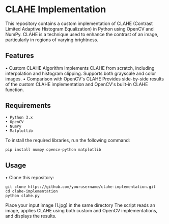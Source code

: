 # CLAHE Implementation
This repository contains a custom implementation of CLAHE (Contrast Limited Adaptive Histogram Equalization) in Python using OpenCV and NumPy. CLAHE is a technique used to enhance the contrast of an image, particularly in regions of varying brightness.

##  Features
• Custom CLAHE Algorithm
Implements CLAHE from scratch, including interpolation and histogram clipping.
Supports both grayscale and color images.
• Comparison with OpenCV's CLAHE
Provides side-by-side results of the custom CLAHE implementation and OpenCV's built-in CLAHE function.

##  Requirements
```
• Python 3.x  
• OpenCV  
• NumPy  
• Matplotlib  
```
To install the required libraries, run the following command:  
```bash
pip install numpy opencv-python matplotlib 
```
## Usage
•  Clone this repository:
```
git clone https://github.com/yourusername/clahe-implementation.git
cd clahe-implementation
python clahe.py
```
Place your input image (1.jpg) in the same directory
The script reads an image, applies CLAHE using both custom and OpenCV implementations, and displays the results.

